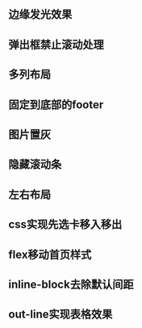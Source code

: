 

## 边缘发光效果

## 弹出框禁止滚动处理

## 多列布局

## 固定到底部的footer

## 图片置灰

## 隐藏滚动条

## 左右布局

## css实现先选卡移入移出

## flex移动首页样式

## inline-block去除默认间距

## out-line实现表格效果

